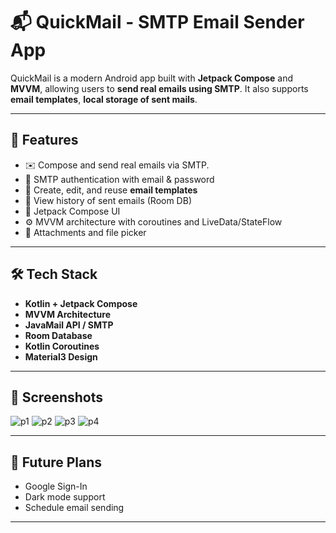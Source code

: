 # 📬 QuickMail - SMTP Email Sender App

QuickMail is a modern Android app built with **Jetpack Compose** and **MVVM**, allowing users to **send real emails using SMTP**. It also supports **email templates**, **local storage of sent mails**.

---

## 🚀 Features

- ✉️ Compose and send real emails via SMTP.
- 🔐 SMTP authentication with email & password
- 📑 Create, edit, and reuse **email templates**
- 📨 View history of sent emails (Room DB)
- 🌙 Jetpack Compose UI 
- ⚙️ MVVM architecture with coroutines and LiveData/StateFlow
- 📂 Attachments and file picker

---

## 🛠️ Tech Stack

- **Kotlin + Jetpack Compose**
- **MVVM Architecture**
- **JavaMail API / SMTP**
- **Room Database**
- **Kotlin Coroutines**
- **Material3 Design**

---

## 📸 Screenshots
![p1](https://github.com/user-attachments/assets/afd6a933-196c-4850-8ce5-c9c139aa0675)
![p2](https://github.com/user-attachments/assets/4887b2d0-de46-4af1-8719-f2bf7d802b1a)
![p3](https://github.com/user-attachments/assets/5fe1be8e-f50c-434e-af5d-0b1373cd0d11)
![p4](https://github.com/user-attachments/assets/c757e39f-4350-477d-9a24-1183c0c59968)


---

## 🧪 Future Plans

- Google Sign-In 
- Dark mode support
- Schedule email sending

---

